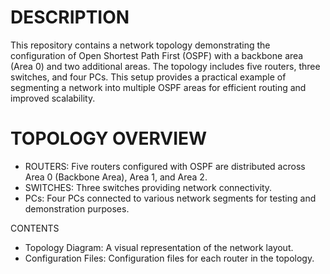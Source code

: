 # DESCRIPTION
This repository contains a network topology demonstrating the configuration of Open Shortest Path First (OSPF) with a backbone area (Area 0) and two additional areas. The topology includes five routers, three switches, and four PCs. This setup provides a practical example of segmenting a network into multiple OSPF areas for efficient routing and improved scalability.

# TOPOLOGY OVERVIEW
- ROUTERS: Five routers configured with OSPF are distributed across Area 0 (Backbone Area), Area 1, and Area 2.
- SWITCHES: Three switches providing network connectivity.
- PCs: Four PCs connected to various network segments for testing and demonstration purposes.

CONTENTS
- Topology Diagram: A visual representation of the network layout.
- Configuration Files: Configuration files for each router in the topology.

